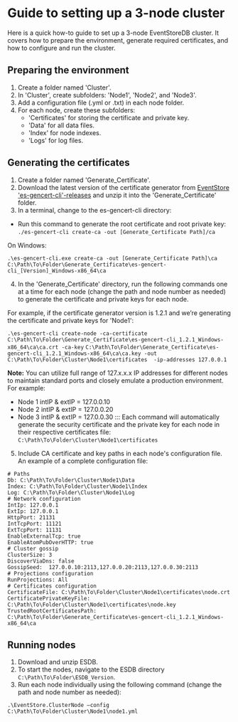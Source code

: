 # Guide to setting up a 3-node cluster

Here is a quick how-to guide to set up a 3-node EventStoreDB cluster. It covers how to prepare the environment, generate required certificates, and how to configure and run the cluster.

## Preparing the environment

1. Create a folder named 'Cluster'. 
2. In 'Cluster', create subfolders: 'Node1', 'Node2', and 'Node3'.
3. Add a configuration file (.yml or .txt) in each node folder. 
4. For each node, create these subfolders:
    - 'Certificates' for storing the certificate and private key. 
    - 'Data' for all data files.
    - 'Index' for node indexes.
    - 'Logs' for log files.



## Generating the certificates

1. Create a folder named 'Generate_Certificate'.
2. Download the latest version of the certificate generator from [EventStore 'es-gencert-cli'-releases](https://github.com/EventStore/es-gencert-cli/releases) and unzip it into the 'Generate_Certificate' folder.
3. In a terminal, change to the es-gencert-cli directory: 


- Run this command to generate the root certificate and root private key: 
`./es-gencert-cli create-ca -out [Generate_Certificate Path]/ca`

On Windows:

`.\es-gencert-cli.exe create-ca -out [Generate_Certificate Path]\ca`
`C:\Path\To\Folder\Generate_Certificate\es-gencert-cli_[Version]_Windows-x86_64\ca`

4. In the 'Generate_Certificate' directory, run the following commands one at a time for each node (change the path and node number as needed) to generate the certificate and private keys for each node.

For example, if the certificate generator version is 1.2.1 and we’re generating the certificate and private keys for 'Node1':

`.\es-gencert-cli create-node -ca-certificate C:\Path\To\Folder\Generate_Certificate\es-gencert-cli_1.2.1_Windows-x86_64\ca\ca.crt -ca-key`
 `C:\Path\To\Folder\Generate_Certificate\es-gencert-cli_1.2.1_Windows-x86_64\ca\ca.key -out` 
 `C:\Path\To\Folder\Cluster\Node1\certificates  -ip-addresses 127.0.0.1`

**Note:** You can utilize full range of 127.x.x.x IP addresses for different nodes to maintain standard ports and closely emulate a production environment. For example:
- Node 1 intIP & extIP = 127.0.0.10
- Node 2 intIP & extIP = 127.0.0.20
- Node 3 intIP & extIP = 127.0.0.30
:::
Each command will automatically generate the security certificate and the private key for each node in their respective certificates file:
`C:\Path\To\Folder\Cluster\Node1\certificates`

5.  Include CA certificate and key paths in each node's configuration file. An example of a complete configuration file:

``` 
# Paths
Db: C:\Path\To\Folder\Cluster\Node1\Data
Index: C:\Path\To\Folder\Cluster\Node1\Index
Log: C:\Path\To\Folder\Cluster\Node1\Log
# Network configuration
IntIp: 127.0.0.1
ExtIp: 127.0.0.1
HttpPort: 21131
IntTcpPort: 11121
ExtTcpPort: 11131
EnableExternalTcp: true
EnableAtomPubOverHTTP: true
# Cluster gossip
ClusterSize: 3
DiscoverViaDns: false
GossipSeed:  127.0.0.10:2113,127.0.0.20:2113,127.0.0.30:2113
# Projections configuration
RunProjections: All
# Certificates configuration
CertificateFile: C:\Path\To\Folder\Cluster\Node1\certificates\node.crt
CertificatePrivateKeyFile: C:\Path\To\Folder\Cluster\Node1\certificates\node.key
TrustedRootCertificatesPath: C:\Path\To\Folder\Generate_Certificate\es-gencert-cli_1.2.1_Windows-x86_64\ca
```

## Running nodes

1. Download and unzip ESDB.
2. To start the nodes, navigate to the ESDB directory `C:\Path\To\Folder\ESDB_Version`.
3. Run each node individually using the following command (change the path and node number as needed):

`.\EventStore.ClusterNode –config C:\Path\To\Folder\Cluster\Node1\node1.yml` 










